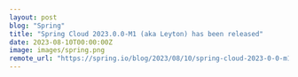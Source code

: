 ```yaml
---
layout: post
blog: "Spring"
title: "Spring Cloud 2023.0.0-M1 (aka Leyton) has been released"
date: 2023-08-10T00:00:00Z
image: images/spring.png
remote_url: "https://spring.io/blog/2023/08/10/spring-cloud-2023-0-0-m1-aka-leyton-has-been-released"
---
```


